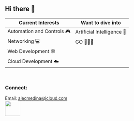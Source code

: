 ## Hi there 👋

| Current Interests | Want to dive into |
|----|----|
| Automation and Controls 🎮 | Artificial Intelligence 🧠 |
| Networking 💻 | GO 🏃🏽‍♂️ |
| Web Development 🕸️ |  |
| Cloud Development ☁️ |  |

<br/>

### Connect:
Email: alecmedina@icloud.com </br>
[<img src="https://pngimg.com/uploads/linkedIn/linkedIn_PNG6.png" width="50"/>](https://www.linkedin.com/in/alecmedina/)

<!--
**alecmedina-code/alecmedina-code** is a ✨ _special_ ✨ repository because its `README.md` (this file) appears on your GitHub profile.

Here are some ideas to get you started:

- 🔭 I’m currently working on ...
- 🌱 I’m currently learning ...
- 👯 I’m looking to collaborate on ...
- 🤔 I’m looking for help with ...
- 💬 Ask me about ...
- 📫 How to reach me: ...
- 😄 Pronouns: ...
- ⚡ Fun fact: ...
-->

